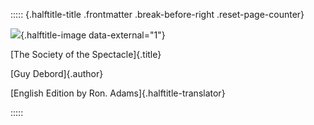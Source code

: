 ::::: {.halftitle-title .frontmatter .break-before-right .reset-page-counter}

![](var_imagepath/infinity-rope.svg){.halftitle-image data-external="1"}

[The Society of the Spectacle]{.title}

[Guy Debord]{.author}

[English Edition by Ron. Adams]{.halftitle-translator}

:::::

